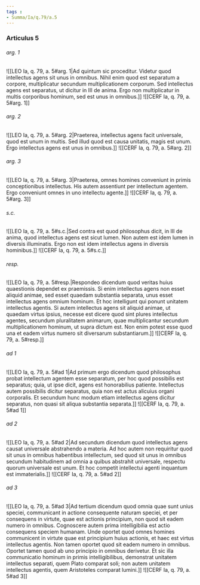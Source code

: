 ```yaml
---
tags : 
- Summa/Ia/q.79/a.5
---
```


### Articulus 5

###### arg. 1
![[LEO Ia, q. 79, a. 5#arg. 1|Ad quintum sic proceditur. Videtur quod intellectus agens sit unus in omnibus. Nihil enim quod est separatum a corpore, multiplicatur secundum multiplicationem corporum. Sed intellectus agens est separatus, ut dicitur in III de anima. Ergo non multiplicatur in multis corporibus hominum, sed est unus in omnibus.]]
![[CERF Ia, q. 79, a. 5#arg. 1]]

###### arg. 2
![[LEO Ia, q. 79, a. 5#arg. 2|Praeterea, intellectus agens facit universale, quod est unum in multis. Sed illud quod est causa unitatis, magis est unum. Ergo intellectus agens est unus in omnibus.]]
![[CERF Ia, q. 79, a. 5#arg. 2]]

###### arg. 3
![[LEO Ia, q. 79, a. 5#arg. 3|Praeterea, omnes homines conveniunt in primis conceptionibus intellectus. His autem assentiunt per intellectum agentem. Ergo conveniunt omnes in uno intellectu agente.]]
![[CERF Ia, q. 79, a. 5#arg. 3]]

###### s.c.
![[LEO Ia, q. 79, a. 5#s.c.|Sed contra est quod philosophus dicit, in III de anima, quod intellectus agens est sicut lumen. Non autem est idem lumen in diversis illuminatis. Ergo non est idem intellectus agens in diversis hominibus.]]
![[CERF Ia, q. 79, a. 5#s.c.]]

###### resp.
![[LEO Ia, q. 79, a. 5#resp.|Respondeo dicendum quod veritas huius quaestionis dependet ex praemissis. Si enim intellectus agens non esset aliquid animae, sed esset quaedam substantia separata, unus esset intellectus agens omnium hominum. Et hoc intelligunt qui ponunt unitatem intellectus agentis. Si autem intellectus agens sit aliquid animae, ut quaedam virtus ipsius, necesse est dicere quod sint plures intellectus agentes, secundum pluralitatem animarum, quae multiplicantur secundum multiplicationem hominum, ut supra dictum est. Non enim potest esse quod una et eadem virtus numero sit diversarum substantiarum.]]
![[CERF Ia, q. 79, a. 5#resp.]]

###### ad 1
![[LEO Ia, q. 79, a. 5#ad 1|Ad primum ergo dicendum quod philosophus probat intellectum agentem esse separatum, per hoc quod possibilis est separatus; quia, ut ipse dicit, agens est honorabilius patiente. Intellectus autem possibilis dicitur separatus, quia non est actus alicuius organi corporalis. Et secundum hunc modum etiam intellectus agens dicitur separatus, non quasi sit aliqua substantia separata.]]
![[CERF Ia, q. 79, a. 5#ad 1]]

###### ad 2
![[LEO Ia, q. 79, a. 5#ad 2|Ad secundum dicendum quod intellectus agens causat universale abstrahendo a materia. Ad hoc autem non requiritur quod sit unus in omnibus habentibus intellectum, sed quod sit unus in omnibus secundum habitudinem ad omnia a quibus abstrahit universale, respectu quorum universale est unum. Et hoc competit intellectui agenti inquantum est immaterialis.]]
![[CERF Ia, q. 79, a. 5#ad 2]]

###### ad 3
![[LEO Ia, q. 79, a. 5#ad 3|Ad tertium dicendum quod omnia quae sunt unius speciei, communicant in actione consequente naturam speciei, et per consequens in virtute, quae est actionis principium, non quod sit eadem numero in omnibus. Cognoscere autem prima intelligibilia est actio consequens speciem humanam. Unde oportet quod omnes homines communicent in virtute quae est principium huius actionis, et haec est virtus intellectus agentis. Non tamen oportet quod sit eadem numero in omnibus. Oportet tamen quod ab uno principio in omnibus derivetur. Et sic illa communicatio hominum in primis intelligibilibus, demonstrat unitatem intellectus separati, quem Plato comparat soli; non autem unitatem intellectus agentis, quem Aristoteles comparat lumini.]]
![[CERF Ia, q. 79, a. 5#ad 3]]

